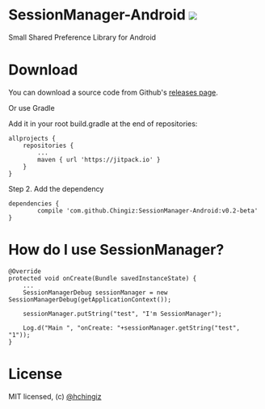 # SessionManager-Android [![](https://jitpack.io/v/Chingiz/SessionManager-Android.svg)](https://jitpack.io/#Chingiz/SessionManager-Android)
Small Shared Preference Library for Android

# Download

You can download a source code from Github's [releases page](https://github.com/Chingiz/SessionManager-Android/releases/tag/v0.2-beta).

Or use Gradle

Add it in your root build.gradle at the end of repositories:

	allprojects {
		repositories {
			...
			maven { url 'https://jitpack.io' }
		}
	}
	
Step 2. Add the dependency

	dependencies {
	        compile 'com.github.Chingiz:SessionManager-Android:v0.2-beta'
	}
	
# How do I use SessionManager?
```
@Override
protected void onCreate(Bundle savedInstanceState) {
	...
	SessionManagerDebug sessionManager = new SessionManagerDebug(getApplicationContext());
        
	sessionManager.putString("test", "I'm SessionManager");

	Log.d("Main ", "onCreate: "+sessionManager.getString("test", "1"));
}
```
# License

MIT licensed, (c) [@hchingiz](http://twitter.com/hchingiz) 

